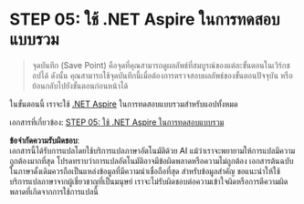 # STEP 05: ใช้ .NET Aspire ในการทดสอบแบบรวม

> จุดบันทึก (Save Point) คือจุดที่คุณสามารถดูผลลัพธ์ที่สมบูรณ์ของแต่ละขั้นตอนในเวิร์กชอปได้ ดังนั้น คุณสามารถใช้จุดบันทึกนี้เมื่อต้องการตรวจสอบผลลัพธ์ของขั้นตอนปัจจุบัน หรือย้อนกลับไปยังขั้นตอนก่อนหน้าได้

ในขั้นตอนนี้ เราจะใช้ [.NET Aspire](https://learn.microsoft.com/dotnet/aspire/get-started/aspire-overview) ในการทดสอบแบบรวมสำหรับแอปทั้งหมด

เอกสารที่เกี่ยวข้อง: [STEP 05: ใช้ .NET Aspire ในการทดสอบแบบรวม](../../docs/step-05.md)

**ข้อจำกัดความรับผิดชอบ**:  
เอกสารนี้ได้รับการแปลโดยใช้บริการแปลภาษาอัตโนมัติด้วย AI แม้ว่าเราจะพยายามให้การแปลมีความถูกต้องมากที่สุด โปรดทราบว่าการแปลอัตโนมัติอาจมีข้อผิดพลาดหรือความไม่ถูกต้อง เอกสารต้นฉบับในภาษาดั้งเดิมควรถือเป็นแหล่งข้อมูลที่มีความน่าเชื่อถือที่สุด สำหรับข้อมูลสำคัญ ขอแนะนำให้ใช้บริการแปลภาษาจากผู้เชี่ยวชาญที่เป็นมนุษย์ เราจะไม่รับผิดชอบต่อความเข้าใจผิดหรือการตีความผิดพลาดที่เกิดจากการใช้การแปลนี้